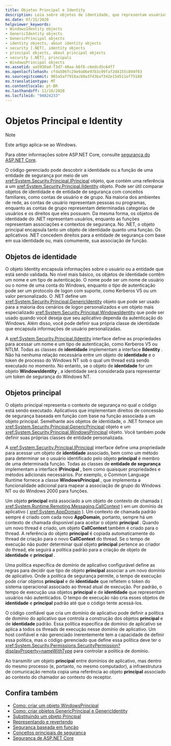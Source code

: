 ```yaml
---
title: Objetos Principal e Identity
description: Leia sobre objetos de identidade, que representam usuários no .NET. Leia também sobre objetos de entidade de segurança, que encapsulam um objeto de identidade & uma função.
ms.date: 07/15/2020
helpviewer_keywords:
- WindowsIdentity objects
- GenericIdentity objects
- GenericPrincipal objects
- identity objects, about identity objects
- security [.NET], identity objects
- principal objects, about principal objects
- security [.NET], principals
- WindowsPrincipal objects
ms.assetid: aa5930ad-f3d7-40aa-b6f6-c6edcd5c64f7
ms.openlocfilehash: cfda506fc29e9a86e97b3c99faf2d4155c894f03
ms.sourcegitcommit: 965a5af7918acb0a3fd3baf342e15d511ef75188
ms.translationtype: MT
ms.contentlocale: pt-BR
ms.lasthandoff: 11/18/2020
ms.locfileid: "94824233"
---
```

# <a name="principal-and-identity-objects"></a>Objetos Principal e Identity

> [!NOTE]
> Este artigo aplica-se ao Windows.
>
> Para obter informações sobre ASP.NET Core, consulte [segurança do ASP.NET Core](/aspnet/core/security/).

O código gerenciado pode descobrir a identidade ou a função de uma entidade de segurança por meio de um <xref:System.Security.Principal.IPrincipal> objeto, que contém uma referência a um <xref:System.Security.Principal.IIdentity> objeto. Pode ser útil comparar objetos de identidade e de entidade de segurança com conceitos familiares, como contas de usuário e de grupo. Na maioria dos ambientes de rede, as contas de usuário representam pessoas ou programas, enquanto as contas de grupo representam determinadas categorias de usuários e os direitos que eles possuem. Da mesma forma, os objetos de identidade do .NET representam usuários, enquanto as funções representam associações e contextos de segurança. No .NET, o objeto principal encapsula tanto um objeto de identidade quanto uma função. Os aplicativos .NET concedem direitos para a entidade de segurança com base em sua identidade ou, mais comumente, sua associação de função.  
  
## <a name="identity-objects"></a>Objetos de identidade

O objeto Identity encapsula informações sobre o usuário ou a entidade que está sendo validada. No nível mais básico, os objetos de identidade contêm um nome e um tipo de autenticação. O nome pode ser um nome de usuário ou o nome de uma conta do Windows, enquanto o tipo de autenticação pode ser um protocolo de logon com suporte, como Kerberos V5 ou um valor personalizado. O .NET define um <xref:System.Security.Principal.GenericIdentity> objeto que pode ser usado para a maioria dos cenários de logon personalizados e um objeto mais especializado <xref:System.Security.Principal.WindowsIdentity> que pode ser usado quando você deseja que seu aplicativo dependa da autenticação do Windows. Além disso, você pode definir sua própria classe de identidade que encapsula informações de usuário personalizadas.  
  
A <xref:System.Security.Principal.IIdentity> interface define as propriedades para acessar um nome e um tipo de autenticação, como Kerberos V5 ou NTLM. Todas as classes de **identidade** implementam a interface **IIdentity** . Não há nenhuma relação necessária entre um objeto de **identidade** e o token de processo do Windows NT sob o qual um thread está sendo executado no momento. No entanto, se o objeto de **identidade** for um objeto **WindowsIdentity** , a identidade será considerada para representar um token de segurança do Windows NT.  
  
## <a name="principal-objects"></a>Objetos principal

O objeto principal representa o contexto de segurança no qual o código está sendo executado. Aplicativos que implementam direitos de concessão de segurança baseada em função com base na função associada a um objeto principal. Semelhante aos objetos de identidade, o .NET fornece um <xref:System.Security.Principal.GenericPrincipal> objeto e um <xref:System.Security.Principal.WindowsPrincipal> objeto. Você também pode definir suas próprias classes de entidade personalizada.  
  
A <xref:System.Security.Principal.IPrincipal> interface define uma propriedade para acessar um objeto de **identidade** associado, bem como um método para determinar se o usuário identificado pelo objeto **principal** é membro de uma determinada função. Todas as classes de **entidade de segurança** implementam a interface **IPrincipal** , bem como quaisquer propriedades e métodos adicionais necessários. Por exemplo, o Common Language Runtime fornece a classe **WindowsPrincipal** , que implementa a funcionalidade adicional para mapear a associação de grupo do Windows NT ou do Windows 2000 para funções.  
  
Um objeto **principal** está associado a um objeto de contexto de chamada ( <xref:System.Runtime.Remoting.Messaging.CallContext> ) em um domínio de aplicativo ( <xref:System.AppDomain> ). Um contexto de chamada padrão sempre é criado com cada novo **AppDomain**, portanto, sempre há um contexto de chamada disponível para aceitar o objeto **principal** . Quando um novo thread é criado, um objeto **CallContext** também é criado para o thread. A referência do objeto **principal** é copiada automaticamente do thread de criação para o novo **CallContext** do thread. Se o tempo de execução não puder determinar qual objeto **principal** pertence ao criador do thread, ele seguirá a política padrão para a criação de objeto de **identidade** e **principal** .  
  
Uma política específica de domínio de aplicativo configurável define as regras para decidir que tipo de objeto **principal** associar a um novo domínio de aplicativo. Onde a política de segurança permite, o tempo de execução pode criar objetos **principal** e de **identidade** que refletem o token do sistema operacional associado ao thread atual de execução. Por padrão, o tempo de execução usa objetos **principal** e de **identidade** que representam usuários não autenticados. O tempo de execução não cria esses objetos de **identidade** e **principal** padrão até que o código tente acessá-los.  
  
O código confiável que cria um domínio de aplicativo pode definir a política de domínio do aplicativo que controla a construção dos objetos **principal** e de **identidade** padrão. Essa política específica de domínio de aplicativo se aplica a todos os threads de execução nesse domínio de aplicativo. Um host confiável e não gerenciado inerentemente tem a capacidade de definir essa política, mas o código gerenciado que define essa política deve ter o <xref:System.Security.Permissions.SecurityPermission?displayProperty=nameWithType> para controlar a política de domínio.  
  
Ao transmitir um objeto **principal** entre domínios de aplicativo, mas dentro do mesmo processo (e, portanto, no mesmo computador), a infraestrutura de comunicação remota copia uma referência ao objeto **principal** associado ao contexto do chamador ao contexto do receptor.  
  
## <a name="see-also"></a>Confira também

- [Como: criar um objeto WindowsPrincipal](how-to-create-a-windowsprincipal-object.md)
- [Como: criar objetos GenericPrincipal e GenericIdentity](how-to-create-genericprincipal-and-genericidentity-objects.md)
- [Substituindo um objeto Principal](replacing-a-principal-object.md)
- [Representando e revertendo](impersonating-and-reverting.md)
- [Segurança baseada em função](role-based-security.md)
- [Conceitos principais de segurança](key-security-concepts.md)
- [Segurança de ASP.NET Core](/aspnet/core/security/)
